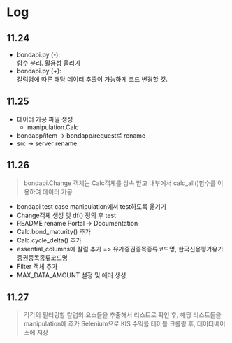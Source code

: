 # Log

## 11.24
* bondapi.py (-):   
함수 분리. 활용성 올리기
* bondapi.py (+):   
칼럼명에 따른 해당 데이터 추출이 가능하게 코드 변경할 것.

## 11.25
* 데이터 가공 파일 생성
	- manipulation.Calc
* bondapp/item -> bondapp/request로 rename
* src -> server rename

## 11.26
> bondapi.Change 객체는 Calc객체를 상속 받고 내부에서 calc_all()함수를 이용하여 데이터 가공
* bondapi test case manipulation에서 test하도록 옮기기
* Change객체 생성 및 df() 정의 후 test
* README rename Portal -> Documentation
* Calc.bond_maturity() 추가
* Calc.cycle_delta() 추가
* essential_columns에 칼럼 추가 => 유가증권종목종류코드명, 한국신용평가유가증권종목종류코드명
* Filter 객체 추가
* MAX_DATA_AMOUNT 설정 및 에러 생성

## 11.27
> 각각의 필터링할 칼럼의 요소들을 추출해서 리스트로 확인 후, 해당 리스트들을 manipulation에 추가
> Selenium으로 KIS 수익률 테이블 크롤링 후, 데이터베이스에 저장